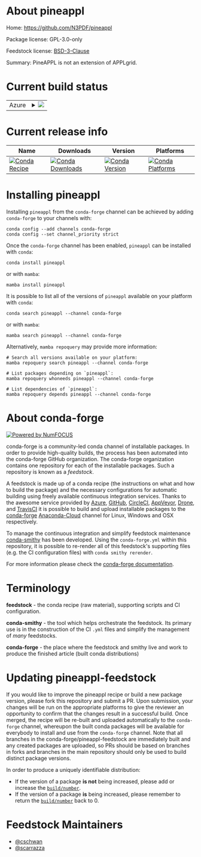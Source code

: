 About pineappl
==============

Home: https://github.com/N3PDF/pineappl

Package license: GPL-3.0-only

Feedstock license: [BSD-3-Clause](https://github.com/conda-forge/pineappl-feedstock/blob/main/LICENSE.txt)

Summary: PineAPPL is not an extension of APPLgrid.

Current build status
====================


<table>
    
  <tr>
    <td>Azure</td>
    <td>
      <details>
        <summary>
          <a href="https://dev.azure.com/conda-forge/feedstock-builds/_build/latest?definitionId=10537&branchName=main">
            <img src="https://dev.azure.com/conda-forge/feedstock-builds/_apis/build/status/pineappl-feedstock?branchName=main">
          </a>
        </summary>
        <table>
          <thead><tr><th>Variant</th><th>Status</th></tr></thead>
          <tbody><tr>
              <td>linux_64_python3.7.____73_pypy</td>
              <td>
                <a href="https://dev.azure.com/conda-forge/feedstock-builds/_build/latest?definitionId=10537&branchName=main">
                  <img src="https://dev.azure.com/conda-forge/feedstock-builds/_apis/build/status/pineappl-feedstock?branchName=main&jobName=linux&configuration=linux_64_python3.7.____73_pypy" alt="variant">
                </a>
              </td>
            </tr><tr>
              <td>linux_64_python3.7.____cpython</td>
              <td>
                <a href="https://dev.azure.com/conda-forge/feedstock-builds/_build/latest?definitionId=10537&branchName=main">
                  <img src="https://dev.azure.com/conda-forge/feedstock-builds/_apis/build/status/pineappl-feedstock?branchName=main&jobName=linux&configuration=linux_64_python3.7.____cpython" alt="variant">
                </a>
              </td>
            </tr><tr>
              <td>linux_64_python3.8.____73_pypy</td>
              <td>
                <a href="https://dev.azure.com/conda-forge/feedstock-builds/_build/latest?definitionId=10537&branchName=main">
                  <img src="https://dev.azure.com/conda-forge/feedstock-builds/_apis/build/status/pineappl-feedstock?branchName=main&jobName=linux&configuration=linux_64_python3.8.____73_pypy" alt="variant">
                </a>
              </td>
            </tr><tr>
              <td>linux_64_python3.8.____cpython</td>
              <td>
                <a href="https://dev.azure.com/conda-forge/feedstock-builds/_build/latest?definitionId=10537&branchName=main">
                  <img src="https://dev.azure.com/conda-forge/feedstock-builds/_apis/build/status/pineappl-feedstock?branchName=main&jobName=linux&configuration=linux_64_python3.8.____cpython" alt="variant">
                </a>
              </td>
            </tr><tr>
              <td>linux_64_python3.9.____73_pypy</td>
              <td>
                <a href="https://dev.azure.com/conda-forge/feedstock-builds/_build/latest?definitionId=10537&branchName=main">
                  <img src="https://dev.azure.com/conda-forge/feedstock-builds/_apis/build/status/pineappl-feedstock?branchName=main&jobName=linux&configuration=linux_64_python3.9.____73_pypy" alt="variant">
                </a>
              </td>
            </tr><tr>
              <td>linux_64_python3.9.____cpython</td>
              <td>
                <a href="https://dev.azure.com/conda-forge/feedstock-builds/_build/latest?definitionId=10537&branchName=main">
                  <img src="https://dev.azure.com/conda-forge/feedstock-builds/_apis/build/status/pineappl-feedstock?branchName=main&jobName=linux&configuration=linux_64_python3.9.____cpython" alt="variant">
                </a>
              </td>
            </tr><tr>
              <td>osx_64_python3.7.____73_pypy</td>
              <td>
                <a href="https://dev.azure.com/conda-forge/feedstock-builds/_build/latest?definitionId=10537&branchName=main">
                  <img src="https://dev.azure.com/conda-forge/feedstock-builds/_apis/build/status/pineappl-feedstock?branchName=main&jobName=osx&configuration=osx_64_python3.7.____73_pypy" alt="variant">
                </a>
              </td>
            </tr><tr>
              <td>osx_64_python3.7.____cpython</td>
              <td>
                <a href="https://dev.azure.com/conda-forge/feedstock-builds/_build/latest?definitionId=10537&branchName=main">
                  <img src="https://dev.azure.com/conda-forge/feedstock-builds/_apis/build/status/pineappl-feedstock?branchName=main&jobName=osx&configuration=osx_64_python3.7.____cpython" alt="variant">
                </a>
              </td>
            </tr><tr>
              <td>osx_64_python3.8.____73_pypy</td>
              <td>
                <a href="https://dev.azure.com/conda-forge/feedstock-builds/_build/latest?definitionId=10537&branchName=main">
                  <img src="https://dev.azure.com/conda-forge/feedstock-builds/_apis/build/status/pineappl-feedstock?branchName=main&jobName=osx&configuration=osx_64_python3.8.____73_pypy" alt="variant">
                </a>
              </td>
            </tr><tr>
              <td>osx_64_python3.8.____cpython</td>
              <td>
                <a href="https://dev.azure.com/conda-forge/feedstock-builds/_build/latest?definitionId=10537&branchName=main">
                  <img src="https://dev.azure.com/conda-forge/feedstock-builds/_apis/build/status/pineappl-feedstock?branchName=main&jobName=osx&configuration=osx_64_python3.8.____cpython" alt="variant">
                </a>
              </td>
            </tr><tr>
              <td>osx_64_python3.9.____73_pypy</td>
              <td>
                <a href="https://dev.azure.com/conda-forge/feedstock-builds/_build/latest?definitionId=10537&branchName=main">
                  <img src="https://dev.azure.com/conda-forge/feedstock-builds/_apis/build/status/pineappl-feedstock?branchName=main&jobName=osx&configuration=osx_64_python3.9.____73_pypy" alt="variant">
                </a>
              </td>
            </tr><tr>
              <td>osx_64_python3.9.____cpython</td>
              <td>
                <a href="https://dev.azure.com/conda-forge/feedstock-builds/_build/latest?definitionId=10537&branchName=main">
                  <img src="https://dev.azure.com/conda-forge/feedstock-builds/_apis/build/status/pineappl-feedstock?branchName=main&jobName=osx&configuration=osx_64_python3.9.____cpython" alt="variant">
                </a>
              </td>
            </tr>
          </tbody>
        </table>
      </details>
    </td>
  </tr>
</table>

Current release info
====================

| Name | Downloads | Version | Platforms |
| --- | --- | --- | --- |
| [![Conda Recipe](https://img.shields.io/badge/recipe-pineappl-green.svg)](https://anaconda.org/conda-forge/pineappl) | [![Conda Downloads](https://img.shields.io/conda/dn/conda-forge/pineappl.svg)](https://anaconda.org/conda-forge/pineappl) | [![Conda Version](https://img.shields.io/conda/vn/conda-forge/pineappl.svg)](https://anaconda.org/conda-forge/pineappl) | [![Conda Platforms](https://img.shields.io/conda/pn/conda-forge/pineappl.svg)](https://anaconda.org/conda-forge/pineappl) |

Installing pineappl
===================

Installing `pineappl` from the `conda-forge` channel can be achieved by adding `conda-forge` to your channels with:

```
conda config --add channels conda-forge
conda config --set channel_priority strict
```

Once the `conda-forge` channel has been enabled, `pineappl` can be installed with `conda`:

```
conda install pineappl
```

or with `mamba`:

```
mamba install pineappl
```

It is possible to list all of the versions of `pineappl` available on your platform with `conda`:

```
conda search pineappl --channel conda-forge
```

or with `mamba`:

```
mamba search pineappl --channel conda-forge
```

Alternatively, `mamba repoquery` may provide more information:

```
# Search all versions available on your platform:
mamba repoquery search pineappl --channel conda-forge

# List packages depending on `pineappl`:
mamba repoquery whoneeds pineappl --channel conda-forge

# List dependencies of `pineappl`:
mamba repoquery depends pineappl --channel conda-forge
```


About conda-forge
=================

[![Powered by
NumFOCUS](https://img.shields.io/badge/powered%20by-NumFOCUS-orange.svg?style=flat&colorA=E1523D&colorB=007D8A)](https://numfocus.org)

conda-forge is a community-led conda channel of installable packages.
In order to provide high-quality builds, the process has been automated into the
conda-forge GitHub organization. The conda-forge organization contains one repository
for each of the installable packages. Such a repository is known as a *feedstock*.

A feedstock is made up of a conda recipe (the instructions on what and how to build
the package) and the necessary configurations for automatic building using freely
available continuous integration services. Thanks to the awesome service provided by
[Azure](https://azure.microsoft.com/en-us/services/devops/), [GitHub](https://github.com/),
[CircleCI](https://circleci.com/), [AppVeyor](https://www.appveyor.com/),
[Drone](https://cloud.drone.io/welcome), and [TravisCI](https://travis-ci.com/)
it is possible to build and upload installable packages to the
[conda-forge](https://anaconda.org/conda-forge) [Anaconda-Cloud](https://anaconda.org/)
channel for Linux, Windows and OSX respectively.

To manage the continuous integration and simplify feedstock maintenance
[conda-smithy](https://github.com/conda-forge/conda-smithy) has been developed.
Using the ``conda-forge.yml`` within this repository, it is possible to re-render all of
this feedstock's supporting files (e.g. the CI configuration files) with ``conda smithy rerender``.

For more information please check the [conda-forge documentation](https://conda-forge.org/docs/).

Terminology
===========

**feedstock** - the conda recipe (raw material), supporting scripts and CI configuration.

**conda-smithy** - the tool which helps orchestrate the feedstock.
                   Its primary use is in the construction of the CI ``.yml`` files
                   and simplify the management of *many* feedstocks.

**conda-forge** - the place where the feedstock and smithy live and work to
                  produce the finished article (built conda distributions)


Updating pineappl-feedstock
===========================

If you would like to improve the pineappl recipe or build a new
package version, please fork this repository and submit a PR. Upon submission,
your changes will be run on the appropriate platforms to give the reviewer an
opportunity to confirm that the changes result in a successful build. Once
merged, the recipe will be re-built and uploaded automatically to the
`conda-forge` channel, whereupon the built conda packages will be available for
everybody to install and use from the `conda-forge` channel.
Note that all branches in the conda-forge/pineappl-feedstock are
immediately built and any created packages are uploaded, so PRs should be based
on branches in forks and branches in the main repository should only be used to
build distinct package versions.

In order to produce a uniquely identifiable distribution:
 * If the version of a package **is not** being increased, please add or increase
   the [``build/number``](https://docs.conda.io/projects/conda-build/en/latest/resources/define-metadata.html#build-number-and-string).
 * If the version of a package **is** being increased, please remember to return
   the [``build/number``](https://docs.conda.io/projects/conda-build/en/latest/resources/define-metadata.html#build-number-and-string)
   back to 0.

Feedstock Maintainers
=====================

* [@cschwan](https://github.com/cschwan/)
* [@scarrazza](https://github.com/scarrazza/)

